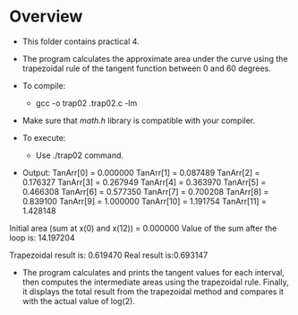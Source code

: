 # Overview
* This folder contains practical 4.
* The program calculates the approximate area under the curve using the trapezoidal rule of the tangent function between 0 and 60 degrees.

* To compile: 
	* gcc -o trap02 .trap02.c -lm
* Make sure that *math.h* library is compatible with your compiler.
* To execute:
	* Use ./trap02 command.
* Output:
TanArr[0] = 0.000000
TanArr[1] = 0.087489
TanArr[2] = 0.176327
TanArr[3] = 0.267949
TanArr[4] = 0.363970
TanArr[5] = 0.466308
TanArr[6] = 0.577350
TanArr[7] = 0.700208
TanArr[8] = 0.839100
TanArr[9] = 1.000000
TanArr[10] = 1.191754
TanArr[11] = 1.428148

Initial area (sum at x(0) and x(12)) = 0.000000
Value of the sum after the loop is: 14.197204

 Trapezoidal result is: 0.619470
Real result is:0.693147  
* The program calculates and prints the tangent values for each interval, then computes the intermediate areas using the trapezoidal rule. Finally, it displays the total result from the trapezoidal method and compares it with the actual value of log(2).
